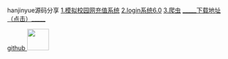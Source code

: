 <html>
  <titile>hanjinyue源码分享
      <a href="https://shequ.codemao.cn/community/311546">1.模拟校园网充值系统</a>
      <a href="https://shequ.codemao.cn/wiki/forum/311537">2.login系统6.0</a>
      <a href="https://shequ.codemao.cn/community/311772">3.爬虫</a>
      <a href="https://fl-01.vips100.com/v2/delivery/data/e634b9d82e1746198e7e78b2e02b8b76/?LBC=meta&token=&aid=797185&rec_log=true&X-LENOVO-SESS-ID=f4a86b48e31f44428ac8a2b540aae1c9_797185_2418592_meta">_____下载地址（点击）_____
     <p>
      github
     <img src="http://picnew12.photophoto.cn/20180130/githubmaotubiaobazhuayutubiao-29648032_1.jpg" width="50" height="50"/>
